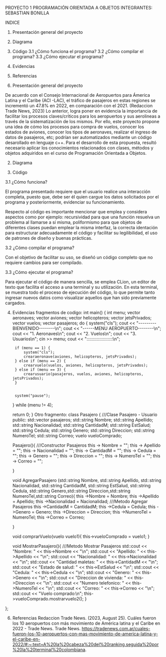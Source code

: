 PROYECTO 1
PROGRAMACIÓN ORIENTADA A OBJETOS
INTEGRANTES: SEBASTIAN BONILLA

INDICE
1. Presentación general del proyecto
2. Diagrama
3. Código
3.1 ¿Cómo funciona el programa?
3.2 ¿Cómo compilar el programa?
3.3 ¿Cómo ejecutar el programa?
4. Evidencias
5. Referencias

1. Presentación general del proyecto

De acuerdo con el Consejo Internacional de Aeropuertos para Ámerica Latina y el Caribe (ACI -LAC), el tráfico de pasajeros en estas regiones se incrementó un 47.8% en 2022, en comparación con el 2021. (Redaccion Trade News, 2023)
Lo anterior, logra poner en evidencia la importancia de facilitar los procesos claves/críticos  para los aeropuertos y sus aerolineas a través de la sistematización de los mismos. 
Por ello, este proyecto propone una idea de cómo los procesos para compra de vuelos, conocer los estados de aviones, conocer los tipos de aeronaves, realizar el ingreso de datos de pasajeros, etc; podrían ser automatizados mediante un código desarollado en lenguaje c++. Para el desarrollo de esta propuesta, resultó necesario aplicar los conocimientos relacionados con clases, métodos y objetos adquiridos en el curso de Programación Orientada a Objetos.  

2. Diagrama

3. Código

3.1 ¿Cómo funciona?

El programa presentado requiere que el usuario realice una interacción completa, puesto que, debe ser él quien cargue los datos solicitados por el programa y posteriormente, evidenciar su funcionamiento.

Respecto al código es importante mencionar que emplea y considera aspectos como por ejemplo: recursividad para que una función resuelva un problema al llamarse a sí misma, poliformismo para que objetos de diferentes clases puedan emplear la misma interfaz, la correcta identación para estructurar adecuadamente el código y facilitar su legilibilidad, el uso de patrones de diseño y buenas prácticas.

3.2 ¿Cómo compilar el programa?

Con el objetivo de facilitar su uso, se diseñó un código completo que no requiere cambios para ser compilado. 

3.3 ¿Cómo ejecutar el programa?

Para ejecutar el código de manera sencilla, se emplea CLion, un editor de texto que facilita el acceso a una terminal y su utilización. En esta terminal, se muestra todo el proceso de ejecución del código, lo que permite tanto ingresar nuevos datos como visualizar aquellos que han sido previamente cargados.

4. Evidencias
   fragmentos de codigo:
   int main() {
    int menu;
    vector<aeronave> aeronaves;
    vector<avion> aviones;
    vector<helicoptero> helicopteros;
    vector<jetprivado> jetsPrivados;
    vector<vuelo> vuelos;
    vector<Pasajero> pasajeros;
    do {
        system("cls");
        cout << "---------BIENVENIDO--------\n";
        cout << "------MENU AEROPUERTO--------\n";
        cout << "1. Aeronaves\n";
        cout << "2. Vuelos\n";
        cout << "3. Usuarios\n";
        cin >> menu;
        cout << ":::::::::::::::::::::\n";

        if (menu == 1) {
            system("cls");
            crearaeronave(aviones, helicopteros, jetsPrivados);
        } else if (menu == 2) {
            crearvuelo(vuelos, aviones, helicopteros, jetsPrivados);
        } else if (menu == 3) {
            crearusuario(pasajeros, vuelos, aviones, helicopteros, jetsPrivados);
        }


        system("pause");
    } while (menu != 4);

    return 0;
}
Otro fragmento:
class Pasajero {                               ///Clase Pasajero - Usuario
public:
    std::vector<Pasajero> pasajeros;
    std::string Nombre;
    std::string Apellido;
    std::string Nacionalidad;
    std::string CantidadM;
    std::string EstSalud;
    std::string Cedula;
    std::string Genero;
    std::string Direccion;
    std::string NumeroTel;
    std::string Correo;
    vuelo vueloComprado;

    Pasajero(){                              ///Constructor Pasajeros
        this -> Nombre = "";
        this -> Apellido = "";
        this -> Nacionalidad = "";
        this -> CantidadM = "";
        this -> Cedula = "";
        this -> Genero = "";
        this -> Direccion = "";
        this -> NumeroTel = "";
        this -> Correo = "";


    }

    void AgregarPasajero (std::string Nombre, std::string Apellido, std::string Nacionalidad, std::string CantidadM, std::string EstSalud, std::string Cedula, std::string Genero,std::string Direccion,std::string NumeroTel,std::string Correo){
        this ->Nombre = Nombre;
        this ->Apellido = Apellido;
        this ->Nacionalidad = Nacionalidad;             ///Metodo Agregar Pasajeros
        this ->CantidadM = CantidadM;
        this ->Cedula = Cedula;
        this ->Genero = Genero;
        this ->Direccion = Direccion;
        this ->NumeroTel = NumeroTel;
        this ->Correo = Correo;


    }

    void comprarVuelo(vuelo vuelo1){
        this->vueloComprado = vuelo1;
    }

    void MostrarPasajero(){                               ///Metodo Mostrar Pasajeros
        std::cout << "Nombre: " << this->Nombre << "\n";
        std::cout << "Apellido: " << this->Apellido << "\n";
        std::cout << "Nacionalidad: " << this->Nacionalidad << "\n";
        std::cout << "Cantidad maletas: " << this->CantidadM << "\n";
        std::cout << "Estado de salud: " << this->EstSalud << "\n";
        std::cout << "Cedula: " << this->Cedula << "\n";
        std::cout << "Genero: " << this->Genero << "\n";
        std::cout << "Direccion de vivienda: " << this->Direccion << "\n";
        std::cout << "Numero telefonico: " << this->NumeroTel << "\n";
        std::cout << "Correo: " << this->Correo << "\n";
        std::cout << "Vuelo comprado:\n";
        this->vueloComprado.mostrarvuelo2();
    }

};


6. Referencias
Redaccion Trade News. (2023, August 25). Cuáles fueron los 10 aeropuertos con más movimiento de América latina y el Caribe en 2022 - Trade News. Trade News. https://tradenews.com.ar/cuales-fueron-los-10-aeropuertos-con-mas-movimiento-de-america-latina-y-el-caribe-en-2022/#:~:text=A%20la%20cabeza%20del%20ranking,seguida%20por%20la%20terminal%20colombiana.

‌
